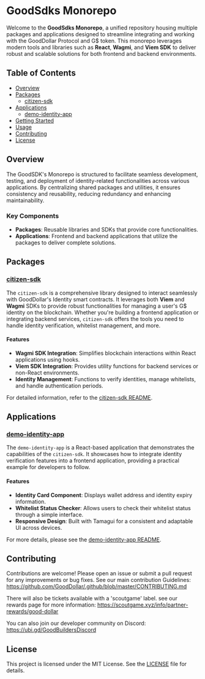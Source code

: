 # GoodSdks Monorepo

Welcome to the **GoodSdks Monorepo**, a unified repository housing multiple packages and applications designed to streamline integrating and working with the GoodDollar Protocol and G$ token. This monorepo leverages modern tools and libraries such as **React**, **Wagmi**, and **Viem SDK** to deliver robust and scalable solutions for both frontend and backend environments.

## Table of Contents

- [Overview](#overview)
- [Packages](#packages)
  - [citizen-sdk](packages/citizen-sdk/README.md)
- [Applications](#applications)
  - [demo-identity-app](apps/demo-identity-app/README.md)
- [Getting Started](#getting-started)
- [Usage](#usage)
- [Contributing](#contributing)
- [License](#license)

## Overview

The GoodSDK's Monorepo is structured to facilitate seamless development, testing, and deployment of identity-related functionalities across various applications. By centralizing shared packages and utilities, it ensures consistency and reusability, reducing redundancy and enhancing maintainability.

### Key Components

- **Packages**: Reusable libraries and SDKs that provide core functionalities.
- **Applications**: Frontend and backend applications that utilize the packages to deliver complete solutions.

## Packages

### [citizen-sdk](packages/citizen-sdk/README.md)

The `citizen-sdk` is a comprehensive library designed to interact seamlessly with GoodDollar's Identity smart contracts. It leverages both **Viem** and **Wagmi** SDKs to provide robust functionalities for managing a user's G$ identity on the blockchain. Whether you're building a frontend application or integrating backend services, `citizen-sdk` offers the tools you need to handle identity verification, whitelist management, and more.

#### Features

- **Wagmi SDK Integration**: Simplifies blockchain interactions within React applications using hooks.
- **Viem SDK Integration**: Provides utility functions for backend services or non-React environments.
- **Identity Management**: Functions to verify identities, manage whitelists, and handle authentication periods.

For detailed information, refer to the [citizen-sdk README](packages/citizen-sdk/README.md).

## Applications

### [demo-identity-app](apps/demo-identity-app/README.md)

The `demo-identity-app` is a React-based application that demonstrates the capabilities of the `citizen-sdk`. It showcases how to integrate identity verification features into a frontend application, providing a practical example for developers to follow.

#### Features

- **Identity Card Component**: Displays wallet address and identity expiry information.
- **Whitelist Status Checker**: Allows users to check their whitelist status through a simple interface.
- **Responsive Design**: Built with Tamagui for a consistent and adaptable UI across devices.

For more details, please see the [demo-identity-app README](apps/demo-identity-app/README.md).

## Contributing

Contributions are welcome! Please open an issue or submit a pull request for any improvements or bug fixes.
See our main contribution Guidelines: https://github.com/GoodDollar/.github/blob/master/CONTRIBUTING.md

There will also be tickets available with a 'scoutgame' label. see our rewards page for more information: https://scoutgame.xyz/info/partner-rewards/good-dollar

You can also join our developer community on Discord: https://ubi.gd/GoodBuildersDiscord

## License

This project is licensed under the MIT License. See the [LICENSE](LICENSE) file for details.
